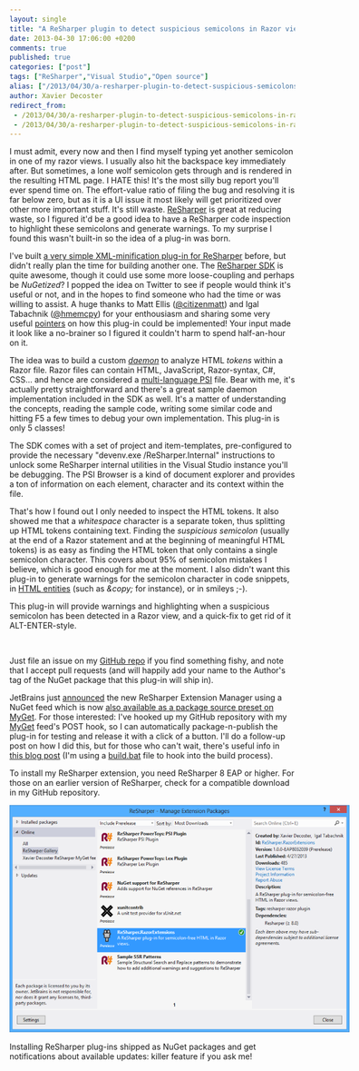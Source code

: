 ```yaml
---
layout: single
title: "A ReSharper plugin to detect suspicious semicolons in Razor views"
date: 2013-04-30 17:06:00 +0200
comments: true
published: true
categories: ["post"]
tags: ["ReSharper","Visual Studio","Open source"]
alias: ["/2013/04/30/a-resharper-plugin-to-detect-suspicious-semicolons-in-razor-views/"]
author: Xavier Decoster
redirect_from:
 - /2013/04/30/a-resharper-plugin-to-detect-suspicious-semicolons-in-razor-views/.html
 - /2013/04/30/a-resharper-plugin-to-detect-suspicious-semicolons-in-razor-views/.html
---
```

<p><p>I must admit, every now and then I find myself typing yet another semicolon in one of my razor views. I usually also hit the backspace key immediately after. But sometimes, a lone wolf semicolon gets through and is rendered in the resulting HTML page. I HATE this! It's the most silly bug report you'll ever spend time on. The effort-value ratio of filing the bug and resolving it is far below zero, but as it is a UI issue it most likely will get prioritized over other more important stuff. It's still waste. <a href="http://www.jetbrains.com/resharper/">ReSharper</a> is great at reducing waste, so I figured it'd be a good idea to have a ReSharper code inspection to highlight these semicolons and generate warnings. To my surprise I found this wasn't built-in so the idea of a plug-in was born.
</p><p>I've built <a href="https://github.com/xavierdecoster/Resharper-XML-Minifier">a very simple XML-minification plug-in for ReSharper</a> before, but didn't really plan the time for building another one. The <a href="http://www.jetbrains.com/resharper/download/">ReSharper SDK</a> is quite awesome, though it could use some more loose-coupling and perhaps be <em>NuGetized</em>? I popped the idea on Twitter to see if people would think it's useful or not, and in the hopes to find someone who had the time or was willing to assist. A huge thanks to Matt Ellis (<a href="https://twitter.com/citizenmatt">@citizenmatt</a>) and Igal Tabachnik (<a href="https://twitter.com/hmemcpy">@hmemcpy</a>) for your enthousiasm and sharing some very useful <a href="http://t.co/M369JEySWS">pointers</a> on how this plug-in could be implemented! Your input made it look like a no-brainer so I figured it couldn't harm to spend half-an-hour on it.
</p><p>The idea was to build a custom <a href="http://confluence.jetbrains.com/display/ReSharper/2.4+Daemons+and+Daemon+Stages+(R7)"><em>daemon</em></a> to analyze HTML <em>tokens</em> within a Razor file. Razor files can contain HTML, JavaScript, Razor-syntax, C#, CSS… and hence are considered a <a href="http://confluence.jetbrains.com/display/ReSharper/3.4+Multi-Language+PSI+(R7)">multi-language PSI</a> file. Bear with me, it's actually pretty straightforward and there's a great sample daemon implementation included in the SDK as well. It's a matter of understanding the concepts, reading the sample code, writing some similar code and hitting F5 a few times to debug your own implementation. This plug-in is only 5 classes!
</p><p>The SDK comes with a set of project and item-templates, pre-configured to provide the necessary "devenv.exe /ReSharper.Internal" instructions to unlock some ReSharper internal utilities in the Visual Studio instance you'll be debugging. The PSI Browser is a kind of document explorer and provides a ton of information on each element, character and its context within the file.
</p><p>That's how I found out I only needed to inspect the HTML tokens. It also showed me that a <em>whitespace</em> character is a separate token, thus splitting up HTML tokens containing text. Finding the <em>suspicious semicolon</em> (usually at the end of a Razor statement and at the beginning of meaningful HTML tokens) is as easy as finding the HTML token that only contains a single semicolon character. This covers about 95% of semicolon mistakes I believe, which is good enough for me at the moment. I also didn't want this plug-in to generate warnings for the semicolon character in code snippets, in <a href="http://www.w3schools.com/tags/ref_entities.asp">HTML entities</a> (such as <em>&amp;copy; </em>for instance), or in smileys ;-).
</p><p>This plug-in will provide warnings and highlighting when a suspicious semicolon has been detected in a Razor view, and a quick-fix to get rid of it ALT-ENTER-style.
</p><p><img src="/get/040913_0959_AReSharperp1_635010983939422428.jpg" alt="" style="max-width:600px;"/>
    </p><p>Just file an issue on my <a href="https://github.com/xavierdecoster/ReSharper.RazorExtensions">GitHub repo</a> if you find something fishy, and note that I accept pull requests (and will happily add your name to the Author's tag of the NuGet package that this plug-in will ship in).
</p><p>JetBrains just <a href="http://blogs.jetbrains.com/dotnet/2013/04/new-features-in-the-latest-resharper-8-ea/" target="_blank">announced</a> the new ReSharper Extension Manager using a NuGet feed which is now <a href="http://blog.myget.org/post/2013/04/29/Create-a-list-of-favorite-ReSharper-plugins.aspx" target="_blank">also available as a package source preset on MyGet</a>. For those interested: I've hooked up my GitHub repository with my <a href="http://www.myget.org">MyGet</a> feed's POST hook, so I can automatically package-n-publish the plug-in for testing and release it with a click of a button. I'll do a follow-up post on how I did this, but for those who can't wait, there's useful info in <a href="http://blog.myget.org/post/2013/03/06/MyGet-Build-Services-Package-Versioning-Explained.aspx">this blog post</a> (I'm using a <a href="https://github.com/xavierdecoster/ReSharper.RazorExtensions/blob/master/build.bat">build.bat</a> file to hook into the build process).
</p><p>
To install my ReSharper extension, you need ReSharper 8 EAP or higher. For those on an earlier version of ReSharper, check for a compatible download in my GitHub repository.</p>
<img src="/images/2013-04-30/2013-04-29_1901.png" style="max-width:600px"/></p>

<p>Installing ReSharper plug-ins shipped as NuGet packages and get notifications about available updates: killer feature if you ask me!</p>
